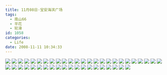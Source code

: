```yaml
---
title: 11月08日·宝安海滨广场
tags:
  - 南山66
  - 平花
  - 轮滑
id: 1058
categories:
  - Life
date: 2008-11-11 10:34:33
---
```


![](/images/2008/11/11_11_103433_10521.jpg) 
![](/images/2008/11/11_11_103433_0_10522.jpg) 
![](/images/2008/11/11_11_103433_1_10523.jpg) 
![](/images/2008/11/11_11_103433_2_10524.jpg) 
![](/images/2008/11/11_11_103433_3_10525.jpg) 
![](/images/2008/11/11_11_103433_4_10526.jpg) 
![](/images/2008/11/11_11_103433_5_10527.jpg) 
![](/images/2008/11/11_11_103433_6_10528.jpg) 
![](/images/2008/11/11_11_103433_7_10529.jpg) 
![](/images/2008/11/11_11_103433_8_10530.jpg) 
![](/images/2008/11/11_11_103433_9_10531.jpg) 
![](/images/2008/11/11_11_103433_10_10532.jpg) 
![](/images/2008/11/11_11_103433_11_10533.jpg) 
![](/images/2008/11/11_11_103433_12_10534.jpg) 
![](/images/2008/11/11_11_103433_13_10535.jpg) 
![](/images/2008/11/11_11_103433_14_10536.jpg) 
![](/images/2008/11/11_11_103433_15_10537.jpg) 
![](/images/2008/11/11_11_103433_16_10538.jpg) 
![](/images/2008/11/11_11_103433_17_10539.jpg) 
![](/images/2008/11/11_11_103433_18_10540.jpg) 
![](/images/2008/11/11_11_103433_19_10541.jpg) 
![](/images/2008/11/11_11_103433_20_10542.jpg) 
![](/images/2008/11/11_11_103433_21_10543.jpg) 
![](/images/2008/11/11_11_103433_22_10544.jpg) 
![](/images/2008/11/11_11_103433_23_10545.jpg) 
![](/images/2008/11/11_11_103433_24_10546.jpg) 
![](/images/2008/11/11_11_103433_25_10547.jpg) 
![](/images/2008/11/11_11_103433_26_10548.jpg) 
![](/images/2008/11/11_11_103433_27_10549.jpg) 
![](/images/2008/11/11_11_103433_28_10550.jpg) 
![](/images/2008/11/11_11_103433_29_10551.jpg) 
![](/images/2008/11/11_11_103433_30_10552.jpg) 
![](/images/2008/11/11_11_103433_31_10553.jpg) 
![](/images/2008/11/11_11_103433_32_10554.jpg) 
![](/images/2008/11/11_11_103433_33_10555.jpg) 
![](/images/2008/11/11_11_103433_34_10556.jpg) 
![](/images/2008/11/11_11_103433_35_10557.jpg) 
![](/images/2008/11/11_11_103433_36_10558.jpg) 
![](/images/2008/11/11_11_103433_37_10559.jpg) 
![](/images/2008/11/11_11_103433_38_10560.jpg) 
![](/images/2008/11/11_11_103433_39_10561.jpg) 
![](/images/2008/11/11_11_103433_40_10562.jpg) 
![](/images/2008/11/11_11_103433_41_10563.jpg) 
![](/images/2008/11/11_11_103433_42_10564.jpg) 
![](/images/2008/11/11_11_103433_43_10565.jpg)